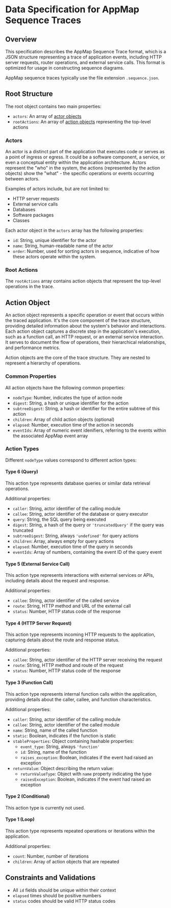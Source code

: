 # Data Specification for AppMap Sequence Traces

## Overview
This specification describes the AppMap Sequence Trace format, which is a JSON structure representing a trace of application events, including HTTP server requests, router operations, and external service calls. This format is optimized for usage in constructing sequence diagrams.

AppMap sequence traces typically use the file extension `.sequence.json`.

## Root Structure
The root object contains two main properties:
- `actors`: An array of [actor objects](#actors)
- `rootActions`: An array of [action objects](#action-object) representing the top-level actions

### Actors
An actor is a distinct part of the application that executes code or serves as a point of ingress or egress. It could be a software component, a service, or even a conceptual entity within the application architecture. Actors represent the "who" in the system, the actions (represented by the action objects) show the "what" - the specific operations or events occurring between actors.

Examples of actors include, but are not limited to:
- HTTP server requests
- External service calls
- Databases
- Software packages
- Classes

Each actor object in the `actors` array has the following properties: 
- `id`: String, unique identifier for the actor
- `name`: String, human-readable name of the actor
- `order`: Number, used for sorting actors in sequence, indicative of how these actors operate within the system.

### Root Actions
The `rootActions` array contains action objects that represent the top-level operations in the trace.

## Action Object
An action object represents a specific operation or event that occurs within the traced application. It's the core component of the trace structure, providing detailed information about the system's behavior and interactions. Each action object captures a discrete step in the application's execution, such as a function call, an HTTP request, or an external service interaction. It serves to document the flow of operations, their hierarchical relationships, and performance metrics.

Action objects are the core of the trace structure. They are nested to represent a hierarchy of operations.

### Common Properties
All action objects have the following common properties:
- `nodeType`: Number, indicates the type of action node
- `digest`: String, a hash or unique identifier for the action
- `subtreeDigest`: String, a hash or identifier for the entire subtree of this action
- `children`: Array of child action objects (optional)
- `elapsed`: Number, execution time of the action in seconds
- `eventIds`: Array of numeric event idenifiers, referring to the events within the associated AppMap event array

### Action Types
Different `nodeType` values correspond to different action types:

#### Type 6 (Query)
This action type represents database queries or similar data retrieval operations.

Additional properties:
- `caller`: String, actor identifier of the calling module
- `callee`: String, actor identifier of the database or query executor
- `query`: String, the SQL query being executed
- `digest`: String, a hash of the query or `'truncatedQuery'` if the query was truncated
- `subtreeDigest`: String, always `'undefined'` for query actions
- `children`: Array, always empty for query actions
- `elapsed`: Number, execution time of the query in seconds
- `eventIds`: Array of numbers, containing the event ID of the query event

#### Type 5 (External Service Call)
This action type represents interactions with external services or APIs, including details about the request and response.

Additional properties:
- `callee`: String, actor identifier of the called service
- `route`: String, HTTP method and URL of the external call
- `status`: Number, HTTP status code of the response

#### Type 4 (HTTP Server Request)
This action type represents incoming HTTP requests to the application, capturing details about the route and response status.

Additional properties:
- `callee`: String, actor identifier of the HTTP server receiving the request
- `route`: String, HTTP method and route of the request
- `status`: Number, HTTP status code of the response

#### Type 3 (Function Call)
This action type represents internal function calls within the application, providing details about the caller, callee, and function characteristics.

Additional properties:
- `caller`: String, actor identifier of the calling module
- `callee`: String, actor identifier of the called module
- `name`: String, name of the called function
- `static`: Boolean, indicates if the function is static
- `stableProperties`: Object containing hashable properties:
  - `event_type`: String, always `'function'`
  - `id`: String, name of the function
  - `raises_exception`: Boolean, indicates if the event had raised an exception
- `returnValue`: Object describing the return value:
  - `returnValueType`: Object with `name` property indicating the type
  - `raisesException`: Boolean, indicates if the event had raised an exception

#### Type 2 (Conditional)
This action type is currently not used.

#### Type 1 (Loop)
This action type represents repeated operations or iterations within the application.

Additional properties:
- `count`: Number, number of iterations
- `children`: Array of action objects that are repeated

## Constraints and Validations
- All `id` fields should be unique within their context
- `elapsed` times should be positive numbers
- `status` codes should be valid HTTP status codes
